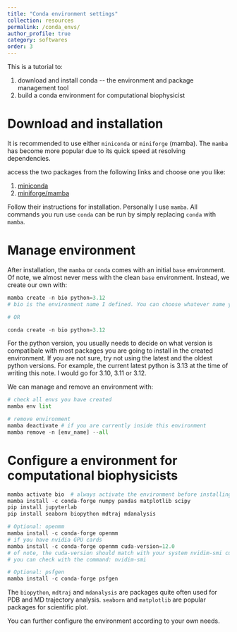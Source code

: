 ```yaml
---
title: "Conda environment settings"
collection: resources
permalink: /conda_envs/
author_profile: true
category: softwares
order: 3
---
```


This is a tutorial to: 
1. download and install conda -- the environment and package management tool
2. build a conda environment for computational biophysicist

# Download and installation
It is recommended to use either `miniconda` or `miniforge` (mamba). The `mamba` has become more popular due to its quick speed at resolving dependencies.

access the two packages from the following links and choose one you like:
1. [miniconda](https://www.anaconda.com/docs/getting-started/miniconda/main)
2. [miniforge/mamba](https://github.com/conda-forge/miniforge)

Follow their instructions for installation. Personally I use `mamba`. All commands you run use `conda` can be run by simply replacing `conda` with `mamba`.

# Manage environment
After installation, the `mamba` or `conda` comes with an initial `base` environment. Of note, we almost never mess with the clean `base` environment. Instead, we create our own with:

```python
mamba create -n bio python=3.12
# bio is the environment name I defined. You can choose whatever name you like

# OR 

conda create -n bio python=3.12
```

For the python version, you usually needs to decide on what version is compatibale with most packages you are going to install in the created environment. If you are not sure, try not using the latest and the oldest python versions. For example, the current latest python is 3.13 at the time of writing this note. I would go for 3.10, 3.11 or 3.12.

We can manage and remove an environment with:

```python
# check all envs you have created
mamba env list

# remove environment
mamba deactivate # if you are currently inside this environment
mamba remove -n [env_name] --all
```

# Configure a environment for computational biophysicists

```python
mamba activate bio  # always activate the environment before installing any packages
mamba install -c conda-forge numpy pandas matplotlib scipy
pip install jupyterlab
pip install seaborn biopython mdtraj mdanalysis

# Optional: openmm
mamba install -c conda-forge openmm
# if you have nvidia GPU cards
mamba install -c conda-forge openmm cuda-version=12.0
# of note, the cuda-version should match with your system nvidim-smi cuda version
# you can check with the command: nvidim-smi

# Optional: psfgen
mamba install -c conda-forge psfgen
```

The `biopython`, `mdtraj` and `mdanalysis` are packages quite often used for PDB and MD trajectory analysis. `seaborn` and `matplotlib` are popular packages for scientific plot. 

You can further configure the environment according to your own needs.
